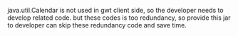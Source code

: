 java.util.Calendar is not used in gwt client side, so the developer needs to develop related code.
but these codes is too redundancy, so provide this jar to developer can skip these redundancy code and save time.